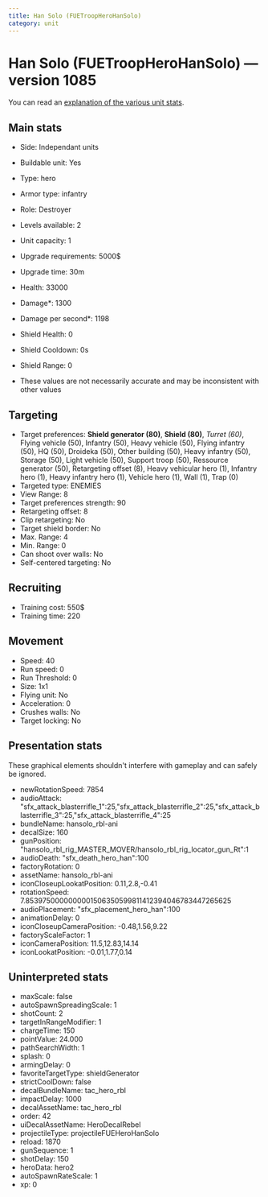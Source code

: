 ```yaml
---
title: Han Solo (FUETroopHeroHanSolo)
category: unit
---
```


# Han Solo (FUETroopHeroHanSolo) — version 1085

You can read an [explanation  of the various unit stats](unitexplained.md).

## Main stats

  * Side: Independant units
  * Buildable unit: Yes
  * Type: hero
  * Armor type: infantry
  * Role: Destroyer
  * Levels available: 2
  * Unit capacity: 1
  * Upgrade requirements: 5000$
  * Upgrade time: 30m
  * Health: 33000
  * Damage*: 1300
  * Damage per second*: 1198
  * Shield Health: 0
  * Shield Cooldown: 0s
  * Shield Range: 0

* These values are not necessarily accurate and may be inconsistent with other values

## Targeting

  * Target preferences: **Shield generator (80)**, **Shield (80)**, _Turret (60)_, Flying vehicle (50), Infantry (50), Heavy vehicle (50), Flying infantry (50), HQ (50), Droideka (50), Other building (50), Heavy infantry (50), Storage (50), Light vehicle (50), Support troop (50), Ressource generator (50), Retargeting offset (8), Heavy vehicular hero (1), Infantry hero (1), Heavy infantry hero (1), Vehicle hero (1), Wall (1), Trap (0)
  * Targeted type: ENEMIES
  * View Range: 8
  * Target preferences strength: 90
  * Retargeting offset: 8
  * Clip retargeting: No
  * Target shield border: No
  * Max. Range: 4
  * Min. Range: 0
  * Can shoot over walls: No
  * Self-centered targeting: No

## Recruiting

  * Training cost: 550$
  * Training time: 220

## Movement

  * Speed: 40
  * Run speed: 0
  * Run Threshold: 0
  * Size: 1x1
  * Flying unit: No
  * Acceleration: 0
  * Crushes walls: No
  * Target locking: No

## Presentation stats

These graphical elements shouldn't interfere with gameplay and can safely be ignored.

  * newRotationSpeed: 7854
  * audioAttack: "sfx_attack_blasterrifle_1":25,"sfx_attack_blasterrifle_2":25,"sfx_attack_blasterrifle_3":25,"sfx_attack_blasterrifle_4":25
  * bundleName: hansolo_rbl-ani
  * decalSize: 160
  * gunPosition: "hansolo_rbl_rig_MASTER_MOVER/hansolo_rbl_rig_locator_gun_Rt":1
  * audioDeath: "sfx_death_hero_han":100
  * factoryRotation: 0
  * assetName: hansolo_rbl-ani
  * iconCloseupLookatPosition: 0.11,2.8,-0.41
  * rotationSpeed: 7.8539750000000001506350599811412394046783447265625
  * audioPlacement: "sfx_placement_hero_han":100
  * animationDelay: 0
  * iconCloseupCameraPosition: -0.48,1.56,9.22
  * factoryScaleFactor: 1
  * iconCameraPosition: 11.5,12.83,14.14
  * iconLookatPosition: -0.01,1.77,0.14

## Uninterpreted stats

  * maxScale: false
  * autoSpawnSpreadingScale: 1
  * shotCount: 2
  * targetInRangeModifier: 1
  * chargeTime: 150
  * pointValue: 24.000
  * pathSearchWidth: 1
  * splash: 0
  * armingDelay: 0
  * favoriteTargetType: shieldGenerator
  * strictCoolDown: false
  * decalBundleName: tac_hero_rbl
  * impactDelay: 1000
  * decalAssetName: tac_hero_rbl
  * order: 42
  * uiDecalAssetName: HeroDecalRebel
  * projectileType: projectileFUEHeroHanSolo
  * reload: 1870
  * gunSequence: 1
  * shotDelay: 150
  * heroData: hero2
  * autoSpawnRateScale: 1
  * xp: 0

